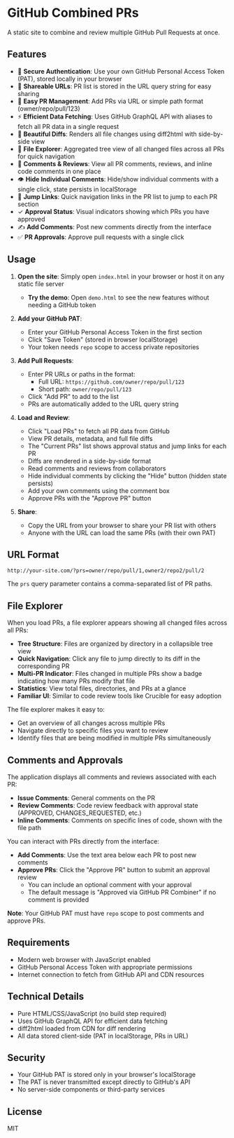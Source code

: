 # GitHub Combined PRs

A static site to combine and review multiple GitHub Pull Requests at once.

## Features

- 🔐 **Secure Authentication**: Use your own GitHub Personal Access Token (PAT), stored locally in your browser
- 🔗 **Shareable URLs**: PR list is stored in the URL query string for easy sharing
- 📝 **Easy PR Management**: Add PRs via URL or simple path format (owner/repo/pull/123)
- ⚡ **Efficient Data Fetching**: Uses GitHub GraphQL API with aliases to fetch all PR data in a single request
- 🎨 **Beautiful Diffs**: Renders all file changes using diff2html with side-by-side view
- 📁 **File Explorer**: Aggregated tree view of all changed files across all PRs for quick navigation
- 💬 **Comments & Reviews**: View all PR comments, reviews, and inline code comments in one place
- 👁️ **Hide Individual Comments**: Hide/show individual comments with a single click, state persists in localStorage
- 🔗 **Jump Links**: Quick navigation links in the PR list to jump to each PR section
- ✓ **Approval Status**: Visual indicators showing which PRs you have approved
- ✍️ **Add Comments**: Post new comments directly from the interface
- ✅ **PR Approvals**: Approve pull requests with a single click

## Usage

1. **Open the site**: Simply open `index.html` in your browser or host it on any static file server
   - **Try the demo**: Open `demo.html` to see the new features without needing a GitHub token

2. **Add your GitHub PAT**:
   - Enter your GitHub Personal Access Token in the first section
   - Click "Save Token" (stored in browser localStorage)
   - Your token needs `repo` scope to access private repositories

3. **Add Pull Requests**:
   - Enter PR URLs or paths in the format:
     - Full URL: `https://github.com/owner/repo/pull/123`
     - Short path: `owner/repo/pull/123`
   - Click "Add PR" to add to the list
   - PRs are automatically added to the URL query string

4. **Load and Review**:
   - Click "Load PRs" to fetch all PR data from GitHub
   - View PR details, metadata, and full file diffs
   - The "Current PRs" list shows approval status and jump links for each PR
   - Diffs are rendered in a side-by-side format
   - Read comments and reviews from collaborators
   - Hide individual comments by clicking the "Hide" button (hidden state persists)
   - Add your own comments using the comment box
   - Approve PRs with the "Approve PR" button

5. **Share**:
   - Copy the URL from your browser to share your PR list with others
   - Anyone with the URL can load the same PRs (with their own PAT)

## URL Format

```
http://your-site.com/?prs=owner/repo/pull/1,owner2/repo2/pull/2
```

The `prs` query parameter contains a comma-separated list of PR paths.

## File Explorer

When you load PRs, a file explorer appears showing all changed files across all PRs:

- **Tree Structure**: Files are organized by directory in a collapsible tree view
- **Quick Navigation**: Click any file to jump directly to its diff in the corresponding PR
- **Multi-PR Indicator**: Files changed in multiple PRs show a badge indicating how many PRs modify that file
- **Statistics**: View total files, directories, and PRs at a glance
- **Familiar UI**: Similar to code review tools like Crucible for easy adoption

The file explorer makes it easy to:
- Get an overview of all changes across multiple PRs
- Navigate directly to specific files you want to review
- Identify files that are being modified in multiple PRs simultaneously

## Comments and Approvals

The application displays all comments and reviews associated with each PR:

- **Issue Comments**: General comments on the PR
- **Review Comments**: Code review feedback with approval state (APPROVED, CHANGES_REQUESTED, etc.)
- **Inline Comments**: Comments on specific lines of code, shown with the file path

You can interact with PRs directly from the interface:

- **Add Comments**: Use the text area below each PR to post new comments
- **Approve PRs**: Click the "Approve PR" button to submit an approval review
  - You can include an optional comment with your approval
  - The default message is "Approved via GitHub PR Combiner" if no comment is provided

**Note**: Your GitHub PAT must have `repo` scope to post comments and approve PRs.

## Requirements

- Modern web browser with JavaScript enabled
- GitHub Personal Access Token with appropriate permissions
- Internet connection to fetch from GitHub API and CDN resources

## Technical Details

- Pure HTML/CSS/JavaScript (no build step required)
- Uses GitHub GraphQL API for efficient data fetching
- diff2html loaded from CDN for diff rendering
- All data stored client-side (PAT in localStorage, PRs in URL)

## Security

- Your GitHub PAT is stored only in your browser's localStorage
- The PAT is never transmitted except directly to GitHub's API
- No server-side components or third-party services

## License

MIT
